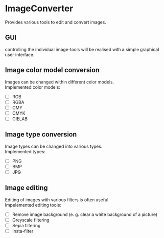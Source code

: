 # ImageConverter
Provides various tools to edit and convert images.

## GUI
controlling the individual image-tools will be realised with a simple graphical user interface.

## Image color model conversion
Images can be changed within different color models.  
Implemented color models:
- [ ] RGB
- [ ] RGBA
- [ ] CMY
- [ ] CMYK
- [ ] CIELAB

## Image type conversion
Image types can be changed into various types.  
Implemented types:
- [ ] PNG
- [ ] BMP
- [ ] JPG

## Image editing
Editing of images with various filters is often useful.  
Impelemented editing tools:
- [ ] Remove image background (e. g. clear a white background of a picture)
- [ ] Greyscale filtering
- [ ] Sepia filtering
- [ ] Insta-filter
